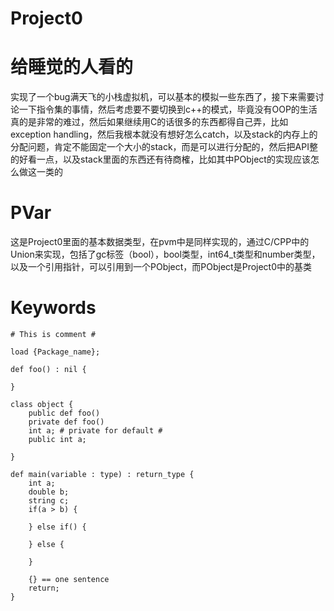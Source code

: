 # Project0

# 给睡觉的人看的

实现了一个bug满天飞的小栈虚拟机，可以基本的模拟一些东西了，接下来需要讨论一下指令集的事情，然后考虑要不要切换到c++的模式，毕竟没有OOP的生活真的是非常的难过，然后如果继续用C的话很多的东西都得自己弄，比如exception handling，然后我根本就没有想好怎么catch，以及stack的内存上的分配问题，肯定不能固定一个大小的stack，而是可以进行分配的，然后把API整的好看一点，以及stack里面的东西还有待商榷，比如其中PObject的实现应该怎么做这一类的

# PVar

这是Project0里面的基本数据类型，在pvm中是同样实现的，通过C/CPP中的Union来实现，包括了gc标签（bool），bool类型，int64_t类型和number类型，以及一个引用指针，可以引用到一个PObject，而PObject是Project0中的基类

# Keywords

```
# This is comment #

load {Package_name};

def foo() : nil {

}

class object {
    public def foo()
    private def foo()
    int a; # private for default #
    public int a;

}

def main(variable : type) : return_type {
    int a;
    double b;
    string c;
    if(a > b) {

    } else if() {

    } else {

    }

    {} == one sentence
    return;
}
```